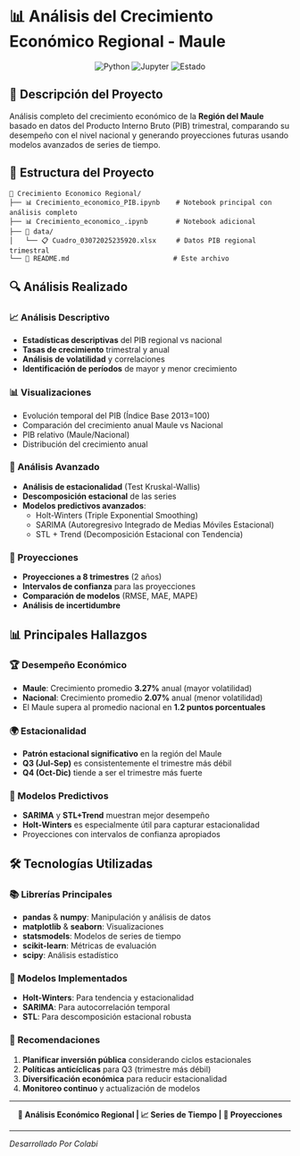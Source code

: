 # 📊 Análisis del Crecimiento Económico Regional - Maule

<div align="center">
  <img src="https://img.shields.io/badge/Python-3.8%2B-blue?style=for-the-badge&logo=python&logoColor=white" alt="Python">
  <img src="https://img.shields.io/badge/Jupyter-Notebook-orange?style=for-the-badge&logo=jupyter&logoColor=white" alt="Jupyter">
  <img src="https://img.shields.io/badge/Estado-Completado-green?style=for-the-badge" alt="Estado">
</div>

## 🎯 Descripción del Proyecto

Análisis completo del crecimiento económico de la **Región del Maule** basado en datos del Producto Interno Bruto (PIB) trimestral, comparando su desempeño con el nivel nacional y generando proyecciones futuras usando modelos avanzados de series de tiempo.

## 📁 Estructura del Proyecto

```
📂 Crecimiento Economico Regional/
├── 📊 Crecimiento_economico_PIB.ipynb    # Notebook principal con análisis completo
├── 📊 Crecimiento_economico_.ipynb       # Notebook adicional
├── 📁 data/
│   └── 📋 Cuadro_03072025235920.xlsx     # Datos PIB regional trimestral
└── 📄 README.md                          # Este archivo
```

## 🔍 Análisis Realizado

### 📈 Análisis Descriptivo
- **Estadísticas descriptivas** del PIB regional vs nacional
- **Tasas de crecimiento** trimestral y anual
- **Análisis de volatilidad** y correlaciones
- **Identificación de períodos** de mayor y menor crecimiento

### 📊 Visualizaciones
- Evolución temporal del PIB (Índice Base 2013=100)
- Comparación del crecimiento anual Maule vs Nacional
- PIB relativo (Maule/Nacional)
- Distribución del crecimiento anual

### 🔬 Análisis Avanzado
- **Análisis de estacionalidad** (Test Kruskal-Wallis)
- **Descomposición estacional** de las series
- **Modelos predictivos avanzados**:
  - Holt-Winters (Triple Exponential Smoothing)
  - SARIMA (Autoregresivo Integrado de Medias Móviles Estacional)
  - STL + Trend (Decomposición Estacional con Tendencia)

### 🔮 Proyecciones
- **Proyecciones a 8 trimestres** (2 años)
- **Intervalos de confianza** para las proyecciones
- **Comparación de modelos** (RMSE, MAE, MAPE)
- **Análisis de incertidumbre**

## 📊 Principales Hallazgos

### 🏆 Desempeño Económico
- **Maule**: Crecimiento promedio **3.27%** anual (mayor volatilidad)
- **Nacional**: Crecimiento promedio **2.07%** anual (menor volatilidad)
- El Maule supera al promedio nacional en **1.2 puntos porcentuales**

### 🌍 Estacionalidad
- **Patrón estacional significativo** en la región del Maule
- **Q3 (Jul-Sep)** es consistentemente el trimestre más débil
- **Q4 (Oct-Dic)** tiende a ser el trimestre más fuerte

### 🎯 Modelos Predictivos
- **SARIMA** y **STL+Trend** muestran mejor desempeño
- **Holt-Winters** es especialmente útil para capturar estacionalidad
- Proyecciones con intervalos de confianza apropiados

## 🛠️ Tecnologías Utilizadas

### 📚 Librerías Principales
- **pandas** & **numpy**: Manipulación y análisis de datos
- **matplotlib** & **seaborn**: Visualizaciones
- **statsmodels**: Modelos de series de tiempo
- **scikit-learn**: Métricas de evaluación
- **scipy**: Análisis estadístico

### 🔧 Modelos Implementados
- **Holt-Winters**: Para tendencia y estacionalidad
- **SARIMA**: Para autocorrelación temporal
- **STL**: Para descomposición estacional robusta




### 🎯 Recomendaciones
1. **Planificar inversión pública** considerando ciclos estacionales
2. **Políticas anticíclicas** para Q3 (trimestre más débil)
3. **Diversificación económica** para reducir estacionalidad
4. **Monitoreo continuo** y actualización de modelos

---

<div align="center">
  <b>🔬 Análisis Económico Regional | 📈 Series de Tiempo | 🎯 Proyecciones</b>
</div>

---

*Desarrollado Por Colabi*
